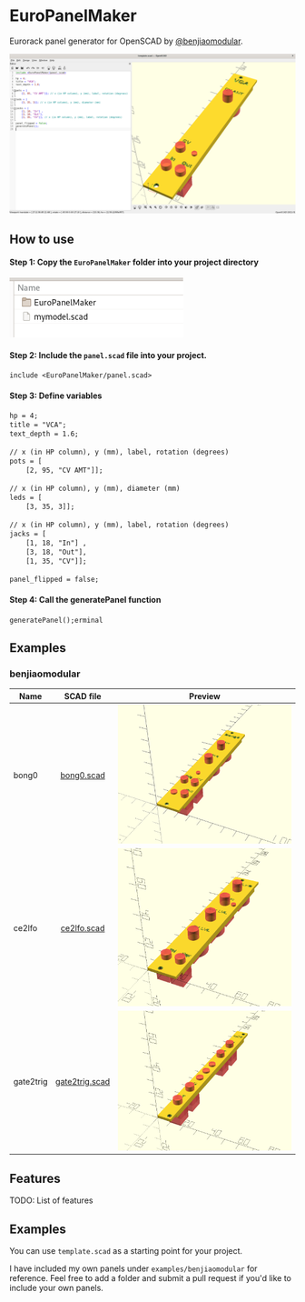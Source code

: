 # EuroPanelMaker
Eurorack panel generator for OpenSCAD by [@benjiaomodular](https://www.instagram.com/benjiaomodular/).

![Template preview](preview.png)

## How to use

#### Step 1: Copy the `EuroPanelMaker` folder into your project directory
![Project dir](projectdir.png)

#### Step 2: Include the `panel.scad` file into your project.
```
include <EuroPanelMaker/panel.scad>
```

#### Step 3: Define variables
```
hp = 4;
title = "VCA";
text_depth = 1.6;

// x (in HP column), y (mm), label, rotation (degrees)
pots = [
    [2, 95, "CV AMT"]]; 

// x (in HP column), y (mm), diameter (mm)
leds = [
    [3, 35, 3]]; 
    
// x (in HP column), y (mm), label, rotation (degrees)
jacks = [
    [1, 18, "In"] ,
    [3, 18, "Out"],
    [1, 35, "CV"]]; 

panel_flipped = false;
```

#### Step 4: Call the generatePanel function
```
generatePanel();erminal
```


## Examples


### benjiaomodular
| Name   |      SCAD file      | Preview |
|----------|:-------------:|:------:|
| bong0 | [bong0.scad](examples/benjiaomodular/bong0.scad) | ![Bong0 Preview](examples/benjiaomodular/bong0.png) |
| ce2lfo | [ce2lfo.scad](examples/benjiaomodular/ce2lfo.scad) | ![CE2LFO Preview](examples/benjiaomodular/ce2lfo.png) |
| gate2trig | [gate2trig.scad](examples/benjiaomodular/gate2trig.scad) | ![Gate2Trig Preview](examples/benjiaomodular/gate2trig.png)|

## Features
TODO: List of features

## Examples
You can use `template.scad` as a starting point for your project.

I have included my own panels under `examples/benjiaomodular` for reference. Feel free to add a folder and submit a pull request if you'd like to include your own panels. 
